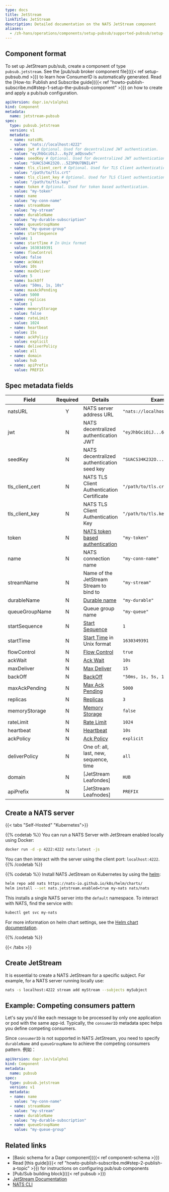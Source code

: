 ```yaml
---
type: docs
title: JetStream
linkTitle: JetStream
description: Detailed documentation on the NATS JetStream component
aliases:
  - /zh-hans/operations/components/setup-pubsub/supported-pubsub/setup-jetstream/
---
```


## Component format

To set up JetStream pub/sub, create a component of type `pubsub.jetstream`. See the [pub/sub broker component file]({{< ref setup-pubsub.md >}}) to learn how ConsumerID is automatically generated. Read the [How-to: Publish and Subscribe guide]({{< ref "howto-publish-subscribe.md#step-1-setup-the-pubsub-component" >}}) on how to create and apply a pub/sub configuration.

```yaml
apiVersion: dapr.io/v1alpha1
kind: Component
metadata:
  name: jetstream-pubsub
spec:
  type: pubsub.jetstream
  version: v1
  metadata:
  - name: natsURL
    value: "nats://localhost:4222"
  - name: jwt # Optional. Used for decentralized JWT authentication.
    value: "eyJhbGciOiJ...6yJV_adQssw5c"
  - name: seedKey # Optional. Used for decentralized JWT authentication.
    value: "SUACS34K232O...5Z3POU7BNIL4Y"
  - name: tls_client_cert # Optional. Used for TLS Client authentication.
    value: "/path/to/tls.crt"
  - name: tls_client_key # Optional. Used for TLS Client authentication.
    value: "/path/to/tls.key"
  - name: token # Optional. Used for token based authentication.
    value: "my-token"
  - name: name
    value: "my-conn-name"
  - name: streamName
    value: "my-stream"
  - name: durableName 
    value: "my-durable-subscription"
  - name: queueGroupName
    value: "my-queue-group"
  - name: startSequence
    value: 1
  - name: startTime # In Unix format
    value: 1630349391
  - name: flowControl
    value: false
  - name: ackWait
    value: 10s
  - name: maxDeliver
    value: 5
  - name: backOff
    value: "50ms, 1s, 10s"
  - name: maxAckPending
    value: 5000
  - name: replicas
    value: 1
  - name: memoryStorage
    value: false
  - name: rateLimit
    value: 1024
  - name: heartbeat
    value: 15s
  - name: ackPolicy
    value: explicit
  - name: deliverPolicy
    value: all
  - name: domain
    value: hub
  - name: apiPrefix
    value: PREFIX
```

## Spec metadata fields

| Field                                                     | Required | Details                                                                   | Example                          |
| --------------------------------------------------------- | :------: | ------------------------------------------------------------------------- | -------------------------------- |
| natsURL                                                   |     Y    | NATS server address URL                                                   | `"nats://localhost:4222"`        |
| jwt                                                       |     N    | NATS decentralized authentication JWT                                     | `"eyJhbGciOiJ...6yJV_adQssw5c"`  |
| seedKey                                                   |     N    | NATS decentralized authentication seed key                                | `"SUACS34K232O...5Z3POU7BNIL4Y"` |
| tls_client_cert |     N    | NATS TLS Client Authentication Certificate                                | `"/path/to/tls.crt"`             |
| tls_client_key  |     N    | NATS TLS Client Authentication Key                                        | `"/path/to/tls.key"`             |
| token                                                     |     N    | [NATS token based authentication]                                         | `"my-token"`                     |
| name                                                      |     N    | NATS connection name                                                      | `"my-conn-name"`                 |
| streamName                                                |     N    | Name of the JetStream Stream to bind to                                   | `"my-stream"`                    |
| durableName                                               |     N    | [Durable name]                                                            | `"my-durable"`                   |
| queueGroupName                                            |     N    | Queue group name                                                          | `"my-queue"`                     |
| startSequence                                             |     N    | [Start Sequence]                                                          | `1`                              |
| startTime                                                 |     N    | [Start Time] in Unix format                                               | `1630349391`                     |
| flowControl                                               |     N    | [Flow Control]                                                            | `true`                           |
| ackWait                                                   |     N    | [Ack Wait]                                                                | `10s`                            |
| maxDeliver                                                |     N    | [Max Deliver]                                                             | `15`                             |
| backOff                                                   |     N    | [BackOff]                                                                 | `"50ms, 1s, 5s, 10s"`            |
| maxAckPending                                             |     N    | [Max Ack Pending]                                                         | `5000`                           |
| replicas                                                  |     N    | [Replicas]                                                                | `3`                              |
| memoryStorage                                             |     N    | [Memory Storage]                                                          | `false`                          |
| rateLimit                                                 |     N    | [Rate Limit]                                                              | `1024`                           |
| heartbeat                                                 |     N    | [Heartbeat]                                                               | `10s`                            |
| ackPolicy                                                 |     N    | [Ack Policy]                                                              | `explicit`                       |
| deliverPolicy                                             |     N    | One of: all, last, new, sequence, time                    | `all`                            |
| domain                                                    |     N    | [JetStream Leafondes] | `HUB`                            |
| apiPrefix                                                 |     N    | [JetStream Leafnodes] | `PREFIX`                         |

## Create a NATS server

{{< tabs "Self-Hosted" "Kubernetes">}}

{{% codetab %}}
You can run a NATS Server with JetStream enabled locally using Docker:

```bash
docker run -d -p 4222:4222 nats:latest -js
```

You can then interact with the server using the client port: `localhost:4222`.
{{% /codetab %}}

{{% codetab %}}
Install NATS JetStream on Kubernetes by using the [helm](https://github.com/nats-io/k8s/tree/main/helm/charts/nats#jetstream):

```bash
helm repo add nats https://nats-io.github.io/k8s/helm/charts/
helm install --set nats.jetstream.enabled=true my-nats nats/nats
```

This installs a single NATS server into the `default` namespace. To interact with NATS, find the service with:

```bash
kubectl get svc my-nats
```

For more information on helm chart settings, see the [Helm chart documentation](https://helm.sh/docs/helm/helm_install/).

{{% /codetab %}}

{{< /tabs >}}

## Create JetStream

It is essential to create a NATS JetStream for a specific subject. For example, for a NATS server running locally use:

```bash
nats -s localhost:4222 stream add myStream --subjects mySubject
```

## Example: Competing consumers pattern

Let's say you'd like each message to be processed by only one application or pod with the same app-id. Typically, the `consumerID` metadata spec helps you define competing consumers.

Since `consumerID` is not supported in NATS JetStream, you need to specify `durableName` and `queueGroupName` to achieve the competing consumers pattern. 例如：

```yml
apiVersion: dapr.io/v1alpha1
kind: Component
metadata:
  name: pubsub
spec:
  type: pubsub.jetstream
  version: v1
  metadata:
  - name: name
    value: "my-conn-name"
  - name: streamName
    value: "my-stream"
  - name: durableName 
    value: "my-durable-subscription"
  - name: queueGroupName
    value: "my-queue-group"
```

## Related links

- [Basic schema for a Dapr component]({{< ref component-schema >}})
- Read [this guide]({{< ref "howto-publish-subscribe.md#step-2-publish-a-topic" >}}) for instructions on configuring pub/sub components
- [Pub/Sub building block]({{< ref pubsub >}})
- [JetStream Documentation](https://docs.nats.io/nats-concepts/jetstream)
- [NATS CLI](https://github.com/nats-io/natscli)

[Durable Name]: https://docs.nats.io/jetstream/concepts/consumers#durable-name
[Start Sequence]: https://docs.nats.io/jetstream/concepts/consumers#deliverbystartsequence
[Start Time]: https://docs.nats.io/jetstream/concepts/consumers#deliverbystarttime
[Replay Policy]: https://docs.nats.io/jetstream/concepts/consumers#replaypolicy
[Flow Control]: https://docs.nats.io/jetstream/concepts/consumers#flowcontrol
[Ack Wait]: https://docs.nats.io/jetstream/concepts/consumers#ackwait
[Max Deliver]: https://docs.nats.io/jetstream/concepts/consumers#maxdeliver
[BackOff]: https://docs.nats.io/jetstream/concepts/consumers#backoff
[Max Ack Pending]: https://docs.nats.io/jetstream/concepts/consumers#maxackpending
[Replicas]: https://docs.nats.io/jetstream/concepts/consumers#replicas
[Memory Storage]: https://docs.nats.io/jetstream/concepts/consumers#memorystorage
[Rate Limit]: https://docs.nats.io/jetstream/concepts/consumers#ratelimit
[Heartbeat]: https://docs.nats.io/jetstream/concepts/consumers#heartbeat
[Ack Policy]: https://docs.nats.io/nats-concepts/jetstream/consumers#ackpolicy
[JetStream Leafonodes]: https://docs.nats.io/running-a-nats-service/configuration/leafnodes/jetstream_leafnodes
[Decentralized JWT Authentication/Authorization]: https://docs.nats.io/running-a-nats-service/configuration/securing_nats/auth_intro/jwt
[NATS token based authentication]: https://docs.nats.io/running-a-nats-service/configuration/securing_nats/auth_intro/tokens
